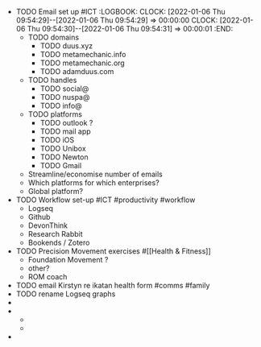 - TODO Email set up #ICT
  :LOGBOOK:
  CLOCK: [2022-01-06 Thu 09:54:29]--[2022-01-06 Thu 09:54:29] =>  00:00:00
  CLOCK: [2022-01-06 Thu 09:54:30]--[2022-01-06 Thu 09:54:31] =>  00:00:01
  :END:
	- TODO domains
		- TODO duus.xyz
		- TODO metamechanic.info
		- TODO metamechanic.org
		- TODO adamduus.com
	- TODO handles
		- TODO social@
		- TODO nuspa@
		- TODO info@
	- TODO platforms
		- TODO outlook ?
		- TODO mail app
		- TODO iOS
		- TODO Unibox
		- TODO Newton
		- TODO Gmail
	- Streamline/economise number of emails
	- Which platforms for which enterprises?
	- Global platform?
- TODO Workflow set-up #ICT #productivity #workflow
	- Logseq
	- Github
	- DevonThink
	- Research Rabbit
	- Bookends / Zotero
- TODO Precision Movement exercises #[[Health & Fitness]]
	- Foundation Movement ?
	- other?
	- ROM coach
- TODO email Kirstyn re ikatan health form #comms #family
- TODO rename Logseq graphs
-
-
	-
	-
-